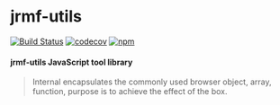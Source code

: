 # jrmf-utils

[![Build Status](https://travis-ci.org/listingzhao/jrmf-utils.svg?branch=master)](https://travis-ci.org/listingzhao/jrmf-utils)
[![codecov](https://codecov.io/gh/listingzhao/jrmf-utils/branch/master/graph/badge.svg)](https://codecov.io/gh/listingzhao/jrmf-utils)
[![npm](https://img.shields.io/npm/l/express.svg)]()

#### jrmf-utils JavaScript tool library
> Internal encapsulates the commonly used browser object, array, function, purpose is to achieve the effect of the box.
